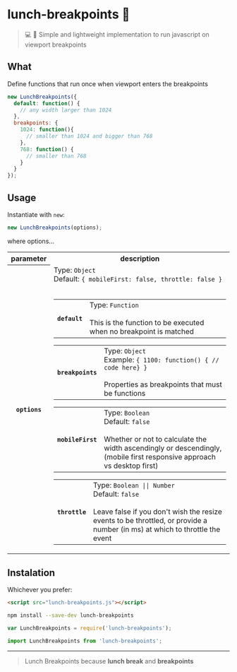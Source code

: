 # lunch-breakpoints 🍕
> 💻 📲  Simple and lightweight implementation to run javascript on viewport breakpoints

## What
Define functions that run once when viewport enters the breakpoints 
```js
new LunchBreakpoints({
  default: function() {
    // any width larger than 1024
  },
  breakpoints: {
    1024: function(){
      // smaller than 1024 and bigger than 768  
    },
    768: function() {
      // smaller than 768
    }
  }
});
```

## Usage
Instantiate with `new`:
```js
new LunchBreakpoints(options);
```
where options...
<table>
    <tr>
        <th>parameter</th>
        <th>description</th>
    </tr>
    <tr>
        <th><code>options</code></th>
        <td>
            Type: <code>Object</code><br>
            Default: <code>{ mobileFirst: false, throttle: false }</code><br><br>
            <table>
                <tr>
                    <th><code>default</code></th>
                    <td>
                        Type: <code>Function</code><br><br>
                        This is the function to be executed when no breakpoint is matched
                    </td>
                </tr>
            </table>
            <table>
                <tr>
                    <th><code>breakpoints</code></th>
                    <td>
                        Type: <code>Object</code><br>
                        Example: <code>{ 1100: function() { // code here} }</code><br><br>
                        Properties as breakpoints that must be functions
                    </td>
                </tr>
            </table>
            <table>
                <tr>
                    <th><code>mobileFirst</code></th>
                    <td>
                        Type: <code>Boolean</code><br>
                        Default: <code>false</code><br><br>
                        Whether or not to calculate the width ascendingly or descendingly,
                        (mobile first responsive approach vs desktop first)
                    </td>
                </tr>
            </table>
            <table>
                <tr>
                    <th><code>throttle</code></th>
                    <td>
                        Type: <code>Boolean || Number</code><br>
                        Default: <code>false</code><br><br>
                        Leave false if you don't wish the resize events to be throttled, or provide a number (in ms) at which to throttle the event
                    </td>
                </tr>
            </table>
        </td>
    </tr>
</table>


## Instalation
Whichever you prefer:
```html
<script src="lunch-breakpoints.js"></script>
```
```sh
npm install --save-dev lunch-breakpoints
```
```js
var LunchBreakpoints = require('lunch-breakpoints');
```
```js
import LunchBreakpoints from 'lunch-breakpoints';
```

***
> Lunch Breakpoints because **lunch break** and **breakpoints**
